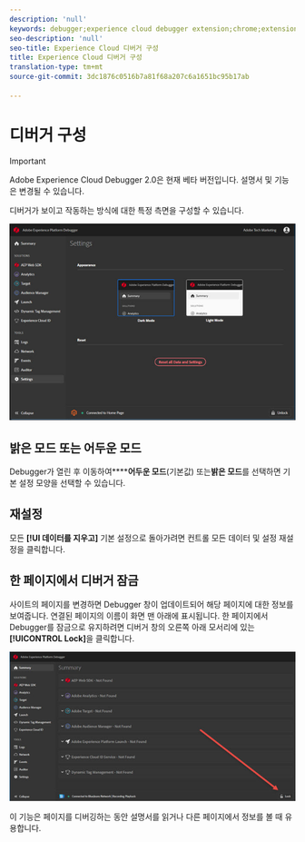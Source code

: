 ```yaml
---
description: 'null'
keywords: debugger;experience cloud debugger extension;chrome;extension;configure
seo-description: 'null'
seo-title: Experience Cloud 디버거 구성
title: Experience Cloud 디버거 구성
translation-type: tm+mt
source-git-commit: 3dc1876c0516b7a81f68a207c6a1651bc95b17ab

---
```



# 디버거 구성

>[!IMPORTANT]
>
>Adobe Experience Cloud Debugger 2.0은 현재 베타 버전입니다. 설명서 및 기능은 변경될 수 있습니다.

디버거가 보이고 작동하는 방식에 대한 특정 측면을 구성할 수 있습니다.

![](assets/settings.jpg)

## 밝은 모드 또는 어두운 모드

Debugger가 열린 후 이동하여&#x200B;******어두운 모드**(기본값) 또는&#x200B;**밝은 모드**를 선택하면 기본 설정 모양을 선택할 수 있습니다.

## 재설정

모든 **[!UI 데이터를 지우고]** 기본 설정으로 돌아가려면 컨트롤 모든 데이터 및 설정 재설정을 클릭합니다.

## 한 페이지에서 디버거 잠금

사이트의 페이지를 변경하면 Debugger 창이 업데이트되어 해당 페이지에 대한 정보를 보여줍니다. 연결된 페이지의 이름이 화면 맨 아래에 표시됩니다. 한 페이지에서 Debugger를 잠금으로 유지하려면 디버거 창의 오른쪽 아래 모서리에 있는 **[!UICONTROL Lock]**&#x200B;을 클릭합니다.

![](assets/lock.jpg)

이 기능은 페이지를 디버깅하는 동안 설명서를 읽거나 다른 페이지에서 정보를 볼 때 유용합니다.